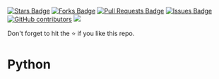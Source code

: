<a href="https://github.com/drshahizan/Python_Tutorial/stargazers"><img src="https://img.shields.io/github/stars/drshahizan/Python_Tutorial" alt="Stars Badge"/></a>
<a href="https://github.com/drshahizan/Python_Tutorial/network/members"><img src="https://img.shields.io/github/forks/drshahizan/Python_Tutorial" alt="Forks Badge"/></a>
<a href="https://github.com/drshahizan/Python_Tutorial/pulls"><img src="https://img.shields.io/github/issues-pr/drshahizan/Python_Tutorial" alt="Pull Requests Badge"/></a>
<a href="https://github.com/drshahizan/Python_Tutorial/issues"><img src="https://img.shields.io/github/issues/drshahizan/Python_Tutorial" alt="Issues Badge"/></a>
<a href="https://github.com/drshahizan/Python_Tutorial/graphs/contributors"><img alt="GitHub contributors" src="https://img.shields.io/github/contributors/drshahizan/Python_Tutorial?color=2b9348"></a>
![](https://visitor-badge.glitch.me/badge?page_id=drshahizan)

Don't forget to hit the :star: if you like this repo.

# Python

